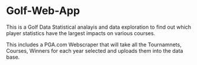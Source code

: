 # Golf-Web-App
This is a Golf Data Statistical analayis and data exploration to find out which player statistics have the largest impacts on various courses.

This includes a PGA.com Webscraper that will take all the Tournamnets, Courses, Winners for each year selected and uploads them into the data base. 
